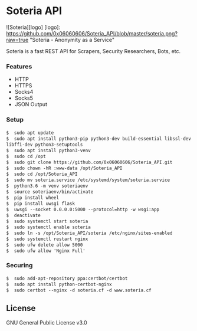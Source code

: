 # Soteria API
![Soteria][logo]
[logo]: https://github.com/0x06060606/Soteria_API/blob/master/soteria.png?raw=true "Soteria - Anonymity as a Service"

Soteria is a fast REST API for Scrapers, Security Researchers, Bots, etc.

### Features
* HTTP
* HTTPS
* Socks4
* Socks5
* JSON Output

### Setup
```
$  sudo apt update
$  sudo apt install python3-pip python3-dev build-essential libssl-dev libffi-dev python3-setuptools
$  sudo apt install python3-venv
$  sudo cd /opt
$  sudo git clone https://github.com/0x06060606/Soteria_API.git
$  sudo chown -hR :www-data /opt/Soteria_API
$  sudo cd /opt/Soteria_API
$  sudo mv soteria.service /etc/systemd/system/soteria.service
$  python3.6 -m venv soteriaenv
$  source soteriaenv/bin/activate
$  pip install wheel
$  pip install uwsgi flask
$  uwsgi --socket 0.0.0.0:5000 --protocol=http -w wsgi:app
$  deactivate
$  sudo systemctl start soteria
$  sudo systemctl enable soteria
$  sudo ln -s /opt/Soteria_API/soteria /etc/nginx/sites-enabled
$  sudo systemctl restart nginx
$  sudo ufw delete allow 5000
$  sudo ufw allow 'Nginx Full'
```

### Securing
```
$  sudo add-apt-repository ppa:certbot/certbot
$  sudo apt install python-certbot-nginx
$  sudo certbot --nginx -d soteria.cf -d www.soteria.cf
```

License
----
GNU General Public License v3.0
   
[@0x06060606]: <https://twitter.com/0x06060606>
